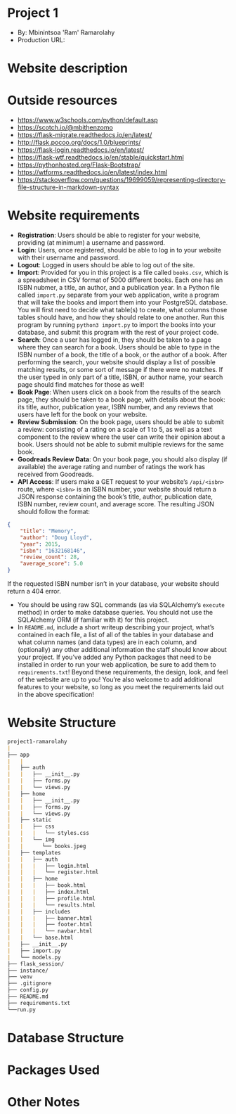 # Project 1
+ By: Mbinintsoa 'Ram' Ramarolahy
+ Production URL: <url>


# Website description


# Outside resources
+ https://www.w3schools.com/python/default.asp
+ https://scotch.io/@mbithenzomo
+ https://flask-migrate.readthedocs.io/en/latest/
+ http://flask.pocoo.org/docs/1.0/blueprints/
+ https://flask-login.readthedocs.io/en/latest/
+ https://flask-wtf.readthedocs.io/en/stable/quickstart.html
+ https://pythonhosted.org/Flask-Bootstrap/
+ https://wtforms.readthedocs.io/en/latest/index.html
+ https://stackoverflow.com/questions/19699059/representing-directory-file-structure-in-markdown-syntax

# Website requirements
+ **Registration**: Users should be able to register for your website, providing (at minimum) a username and password.
+ **Login**: Users, once registered, should be able to log in to your website with their username and password.
+ **Logout**: Logged in users should be able to log out of the site.
+ **Import**: Provided for you in this project is a file called ```books.csv```, which is a spreadsheet in CSV format of 5000 different books. Each one has an ISBN nubmer, a title, an author, and a publication year. In a Python file called ```import.py``` separate from your web application, write a program that will take the books and import them into your PostgreSQL database. You will first need to decide what table(s) to create, what columns those tables should have, and how they should relate to one another. Run this program by running ```python3 import.py``` to import the books into your database, and submit this program with the rest of your project code.
+ **Search**: Once a user has logged in, they should be taken to a page where they can search for a book. Users should be able to type in the ISBN number of a book, the title of a book, or the author of a book. After performing the search, your website should display a list of possible matching results, or some sort of message if there were no matches. If the user typed in only part of a title, ISBN, or author name, your search page should find matches for those as well!
+ **Book Page**: When users click on a book from the results of the search page, they should be taken to a book page, with details about the book: its title, author, publication year, ISBN number, and any reviews that users have left for the book on your website.
+ **Review Submission**: On the book page, users should be able to submit a review: consisting of a rating on a scale of 1 to 5, as well as a text component to the review where the user can write their opinion about a book. Users should not be able to submit multiple reviews for the same book.
+ **Goodreads Review Data**: On your book page, you should also display (if available) the average rating and number of ratings the work has received from Goodreads.
+ **API Access**: If users make a GET request to your website’s ```/api/<isbn>``` route, where ```<isbn>``` is an ISBN number, your website should return a JSON response containing the book’s title, author, publication date, ISBN number, review count, and average score. The resulting JSON should follow the format:
```json
{
    "title": "Memory",
    "author": "Doug Lloyd",
    "year": 2015,
    "isbn": "1632168146",
    "review_count": 28,
    "average_score": 5.0
}
```

If the requested ISBN number isn’t in your database, your website should return a 404 error.

+ You should be using raw SQL commands (as via SQLAlchemy’s ```execute``` method) in order to make database queries. You should not use the SQLAlchemy ORM (if familiar with it) for this project.
+ In ```README.md```, include a short writeup describing your project, what’s contained in each file, a list of all of the tables in your database and what column names (and data types) are in each column, and (optionally) any other additional information the staff should know about your project.
If you’ve added any Python packages that need to be installed in order to run your web application, be sure to add them to ```requirements.txt```!
Beyond these requirements, the design, look, and feel of the website are up to you! You’re also welcome to add additional features to your website, so long as you meet the requirements laid out in the above specification!

# Website Structure
```markdown
project1-ramarolahy
|    
├── app
|   |
|   ├── auth
|   |   ├── __init__.py
|   |   ├── forms.py
|   |   └── views.py
|   ├── home
|   |   ├── __init__.py
|   |   ├── forms.py
|   |   └── views.py
|   ├── static
|   |   ├── css
|   |   |   └── styles.css
|   |   └── img
|   |      └── books.jpeg
|   ├── templates
|   |   ├── auth
|   |   |   ├── login.html
|   |   |   └── register.html
|   |   ├── home
|   |   |   ├── book.html
|   |   |   ├── index.html
|   |   |   ├── profile.html
|   |   |   └── results.html
|   |   ├── includes
|   |   |   ├── banner.html
|   |   |   ├── footer.html
|   |   |   └── navbar.html
|   |   └── base.html
|   ├── __init__.py
|   ├── import.py
|   └── models.py
├── flask_session/
├── instance/
├── venv
├── .gitignore
├── config.py
├── README.md
├── requirements.txt
└──run.py
```

# Database Structure


# Packages Used


# Other Notes
 
